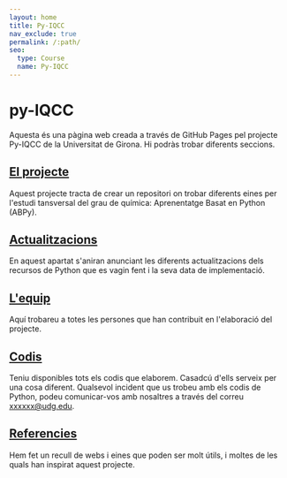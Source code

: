 ```yaml
---
layout: home
title: Py-IQCC
nav_exclude: true
permalink: /:path/
seo:
  type: Course
  name: Py-IQCC
---
```


# **py-IQCC**

Aquesta és una pàgina web creada a través de GitHub Pages pel projecte Py-IQCC de la Universitat de Girona. Hi podràs trobar diferents seccions.

## [El projecte](docs/about.md)
Aquest projecte tracta de crear un repositori on trobar diferents eines per l'estudi tansversal del grau de química: Aprenentatge Basat en Python (ABPy).

## [Actualitzacions](docs/actualitzacions.md)
En aquest apartat s'aniran anunciant les diferents actualitzacions dels recursos de Python que es vagin fent i la seva data de implementació.

## [L'equip](docs/equip.md)
Aquí trobareu a totes les persones que han contribuit en l'elaboració del projecte.

## [Codis](docs/codis.md)
Teniu disponibles tots els codis que elaborem. Casadcú d'ells serveix per una cosa diferent. Qualsevol incident que us trobeu amb els codis de Python, podeu comunicar-vos amb nosaltres a través del correu xxxxxx@udg.edu.


## [Referencies](docs/Referencies.md)
Hem fet un recull de webs i eines que poden ser molt útils, i moltes de les quals han inspirat aquest projecte.
